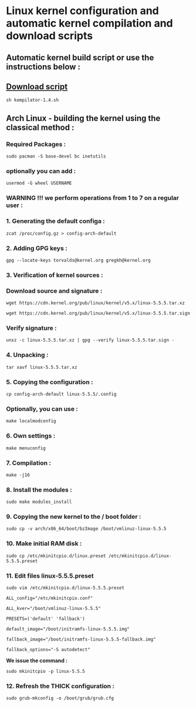 
# Linux kernel configuration and automatic kernel compilation and download scripts
## Automatic kernel build script or use the instructions below :
## [Download script](https://github.com/Curar/rakietka/releases/download/1.4/kompilator-1.4.sh)
`sh kompilator-1.4.sh`
## Arch Linux - building the kernel using the classical method :
### Required Packages :
`sudo pacman -S base-devel bc inetutils`
### optionally you can add :
`usermod -G wheel USERNAME`
### WARNING !!! we perform operations from 1 to 7 on a regular user :
### 1. Generating the default configa :
 `zcat /proc/config.gz > config-arch-default`
### 2. Adding GPG keys :
 `gpg --locate-keys torvalds@kernel.org gregkh@kernel.org`
### 3. Verification of kernel sources :
### Download source and signature :
 `wget https://cdn.kernel.org/pub/linux/kernel/v5.x/linux-5.5.5.tar.xz`

 `wget https://cdn.kernel.org/pub/linux/kernel/v5.x/linux-5.5.5.tar.sign`
### Verify signature :
 `unxz -c linux-5.5.5.tar.xz | gpg --verify linux-5.5.5.tar.sign -`
### 4. Unpacking :
 `tar xavf linux-5.5.5.tar.xz`
### 5. Copying the configuration :
 `cp config-arch-default linux-5.5.5/.config`
### Optionally, you can use :
 `make localmodconfig`
### 6. Own settings :
 `make menuconfig`
### 7. Compilation :
 `make -j16`
### 8. Install the modules :
 `sudo make modules_install`
### 9. Copying the new kernel to the / boot folder :
 `sudo cp -v arch/x86_64/boot/bzImage /boot/vmlinuz-linux-5.5.5`
### 10. Make initial RAM disk :
 `sudo cp /etc/mkinitcpio.d/linux.preset /etc/mkinitcpio.d/linux-5.5.5.preset`
### 11. Edit files linux-5.5.5.preset
 `sudo vim /etc/mkinitcpio.d/linux-5.5.5.preset`

 ```
 ALL_config="/etc/mkinitcpio.conf"

 ALL_kver="/boot/vmlinuz-linux-5.5.5"

 PRESETS=('default' 'fallback')

 default_image="/boot/initramfs-linux-5.5.5.img"

 fallback_image="/boot/initramfs-linux-5.5.5-fallback.img"

 fallback_options="-S autodetect"
 ```

**We issue the command :**

 `sudo mkinitcpio -p linux-5.5.5`

### 12. Refresh the THICK configuration :
 `sudo grub-mkconfig -o /boot/grub/grub.cfg`

